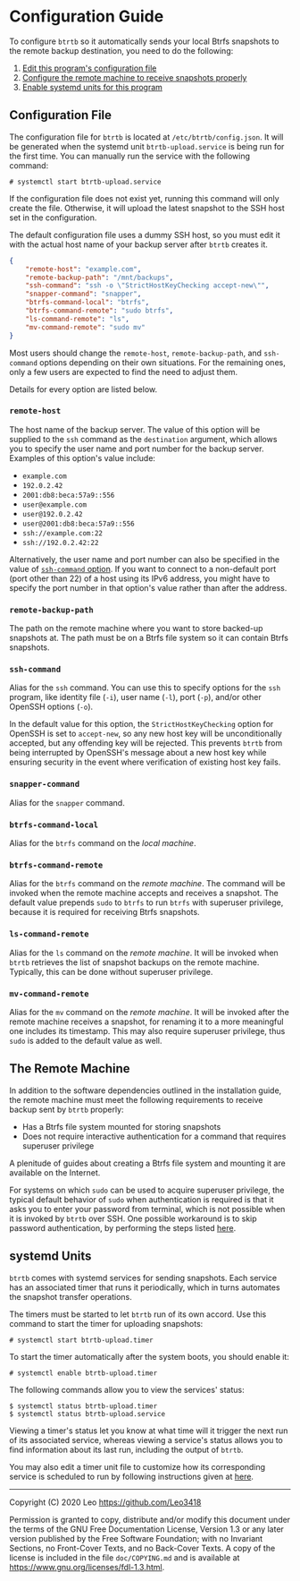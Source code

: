 # Configuration Guide

To configure `btrtb` so it automatically sends your local Btrfs snapshots to
the remote backup destination, you need to do the following:

1. [Edit this program's configuration file](#configuration-file)
2. [Configure the remote machine to receive snapshots
   properly](#the-remote-machine)
3. [Enable systemd units for this program](#systemd-units)

## Configuration File

The configuration file for `btrtb` is located at `/etc/btrtb/config.json`.  It
will be generated when the systemd unit `btrtb-upload.service` is being run for
the first time.  You can manually run the service with the following command:

```console
# systemctl start btrtb-upload.service
```

If the configuration file does not exist yet, running this command will only
create the file.  Otherwise, it will upload the latest snapshot to the SSH host
set in the configuration.

The default configuration file uses a dummy SSH host, so you must edit it with
the actual host name of your backup server after `btrtb` creates it.

```json
{
    "remote-host": "example.com",
    "remote-backup-path": "/mnt/backups",
    "ssh-command": "ssh -o \"StrictHostKeyChecking accept-new\"",
    "snapper-command": "snapper",
    "btrfs-command-local": "btrfs",
    "btrfs-command-remote": "sudo btrfs",
    "ls-command-remote": "ls",
    "mv-command-remote": "sudo mv"
}
```

Most users should change the `remote-host`, `remote-backup-path`, and
`ssh-command` options depending on their own situations.  For the remaining
ones, only a few users are expected to find the need to adjust them.

Details for every option are listed below.

### `remote-host`

The host name of the backup server.  The value of this option will be supplied
to the `ssh` command as the `destination` argument, which allows you to specify
the user name and port number for the backup server.  Examples of this option's
value include:

- `example.com`
- `192.0.2.42`
- `2001:db8:beca:57a9::556`
- `user@example.com`
- `user@192.0.2.42`
- `user@2001:db8:beca:57a9::556`
- `ssh://example.com:22`
- `ssh://192.0.2.42:22`

Alternatively, the user name and port number can also be specified in the value
of [`ssh-command` option](#ssh-command).  If you want to connect to a
non-default port (port other than 22) of a host using its IPv6 address, you
might have to specify the port number in that option's value rather than after
the address.

### `remote-backup-path`

The path on the remote machine where you want to store backed-up snapshots at.
The path must be on a Btrfs file system so it can contain Btrfs snapshots.

### `ssh-command`

Alias for the `ssh` command.  You can use this to specify options for the `ssh`
program, like identity file (`-i`), user name (`-l`), port (`-p`), and/or other
OpenSSH options (`-o`).

In the default value for this option, the `StrictHostKeyChecking` option for
OpenSSH is set to `accept-new`, so any new host key will be unconditionally
accepted, but any offending key will be rejected.  This prevents `btrtb` from
being interrupted by OpenSSH's message about a new host key while ensuring
security in the event where verification of existing host key fails.

### `snapper-command`

Alias for the `snapper` command.

### `btrfs-command-local`

Alias for the `btrfs` command on the *local machine*.

### `btrfs-command-remote`

Alias for the `btrfs` command on the *remote machine*.  The command will be
invoked when the remote machine accepts and receives a snapshot.  The default
value prepends `sudo` to `btrfs` to run `btrfs` with superuser privilege,
because it is required for receiving Btrfs snapshots.

### `ls-command-remote`

Alias for the `ls` command on the *remote machine*.  It will be invoked when
`btrtb` retrieves the list of snapshot backups on the remote machine.
Typically, this can be done without superuser privilege.

### `mv-command-remote`

Alias for the `mv` command on the *remote machine*.  It will be invoked after
the remote machine receives a snapshot, for renaming it to a more meaningful
one includes its timestamp.  This may also require superuser privilege, thus
`sudo` is added to the default value as well.

## The Remote Machine

In addition to the software dependencies outlined in the installation guide,
the remote machine must meet the following requirements to receive backup sent
by `btrtb` properly:

- Has a Btrfs file system mounted for storing snapshots
- Does not require interactive authentication for a command that requires
  superuser privilege

A plenitude of guides about creating a Btrfs file system and mounting it are
available on the Internet.

For systems on which `sudo` can be used to acquire superuser privilege, the
typical default behavior of `sudo` when authentication is required is that it
asks you to enter your password from terminal, which is not possible when it is
invoked by `btrtb` over SSH.  One possible workaround is to skip password
authentication, by performing the steps listed [here][sudo-nopasswd].

[sudo-nopasswd]: https://leo3418.github.io/2020/07/24/fedora-raspi-cluster.html#remove-password-prompt-of-sudo

## systemd Units

`btrtb` comes with systemd services for sending snapshots.  Each service has an
associated timer that runs it periodically, which in turns automates the
snapshot transfer operations.

The timers must be started to let `btrtb` run of its own accord.  Use this
command to start the timer for uploading snapshots:
```console
# systemctl start btrtb-upload.timer
```

To start the timer automatically after the system boots, you should enable it:
```console
# systemctl enable btrtb-upload.timer
```

The following commands allow you to view the services' status:
```console
$ systemctl status btrtb-upload.timer
$ systemctl status btrtb-upload.service
```

Viewing a timer's status let you know at what time will it trigger the next run
of its associated service, whereas viewing a service's status allows you to
find information about its last run, including the output of `btrtb`.

You may also edit a timer unit file to customize how its corresponding service
is scheduled to run by following instructions given at [here][edit-timer].

[edit-timer]: https://wiki.archlinux.org/index.php/Systemd/Timers#Examples

---

Copyright (C) 2020 Leo <https://github.com/Leo3418>

Permission is granted to copy, distribute and/or modify this document
under the terms of the GNU Free Documentation License, Version 1.3
or any later version published by the Free Software Foundation;
with no Invariant Sections, no Front-Cover Texts, and no Back-Cover Texts.
A copy of the license is included in the file `doc/COPYING.md` and is
available at <https://www.gnu.org/licenses/fdl-1.3.html>.
